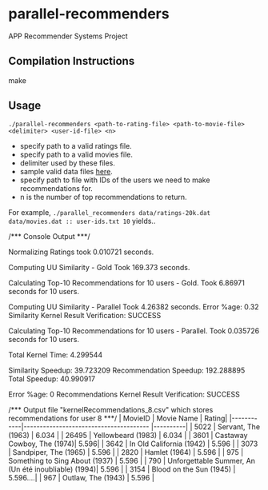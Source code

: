 # parallel-recommenders
APP Recommender Systems Project

## Compilation Instructions

make

## Usage

`./parallel-recommenders <path-to-rating-file> <path-to-movie-file> <delimiter> <user-id-file> <n>`

* specify path to a valid ratings file.
* specify path to a valid movies file.
* delimiter used by these files.
* sample valid data files [here](http://files.grouplens.org/datasets/movielens/ml-latest-small.zip).
* specify path to file with IDs of the users we need to make recommendations for.
* n is the number of top recommendations to return.

For example, `./parallel_recommenders data/ratings-20k.dat data/movies.dat :: user-ids.txt 10` yields..

 /*** Console Output ***/
 
Normalizing Ratings took 0.010721 seconds.

Computing UU Similarity - Gold
Took 169.373 seconds.

Calculating Top-10 Recommendations for 10 users - Gold.
Took 6.86971 seconds for 10 users.


Computing UU Similarity - Parallel
Took 4.26382 seconds.
Error %age: 0.32
Similarity Kernel Result Verification: SUCCESS

Calculating Top-10 Recommendations for 10 users - Parallel.
Took 0.035726 seconds for 10 users.

Total Kernel Time: 4.299544

 Similarity Speedup: 39.723209
 Recommendation Speedup: 192.288895
 Total Speedup: 40.990917
 
 Error %age: 0
Recommendations Kernel Result Verification: SUCCESS


/*** Output file "kernelRecommendations_8.csv" which stores recommendations for user 8 ***/
| MovieID |             Movie Name              | Rating|
|------------|--------------------------------------- |----------|
|   5022    |       Servant, The (1963)        | 6.034  |
|  26495   |        Yellowbeard (1983)        | 6.034  |
|   3601    | Castaway Cowboy, The (1974)| 5.596|
|   3642    |     In Old California (1942)     |  5.596 |
|   3073    |     Sandpiper, The (1965)      |  5.596 |
|   2820    |            Hamlet (1964)            |   5.596 |
|    975     | Something to Sing About (1937)  |    5.596   |
|    790     | Unforgettable Summer, An (Un été inoubliable) (1994)| 5.596    |
|   3154    |    Blood on the Sun (1945)    |    5.596....|
|    967     |    Outlaw, The (1943)            |   5.596   |
